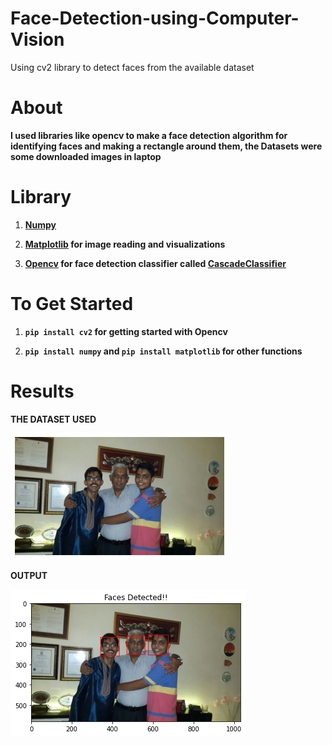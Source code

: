 # Face-Detection-using-Computer-Vision
Using cv2 library to detect faces from the available dataset

# About

**I used libraries like opencv to make a face detection algorithm for identifying faces and making a rectangle around them, the Datasets were some downloaded images in laptop**

# Library

1. **[Numpy](https://numpy.org/doc/stable/reference/generated/numpy.array.html)**

2. **[Matplotlib](https://matplotlib.org/) for image reading and visualizations** 

3. **[Opencv](https://opencv-python-tutroals.readthedocs.io/en/latest/py_tutorials/py_tutorials.html) for face detection classifier called [CascadeClassifier](https://docs.opencv.org/3.4/db/d28/tutorial_cascade_classifier.html)**

# To Get Started

1. **`pip install cv2` for getting started with Opencv**

2. **`pip install numpy` and `pip install matplotlib` for other functions**

# Results

**THE DATASET USED**

![](download.png)

**OUTPUT**

![](FaceDetection.png)
